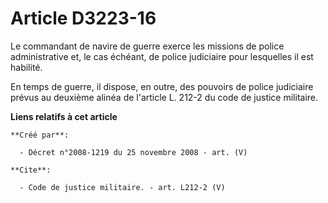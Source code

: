 # Article D3223-16

Le commandant de navire de guerre exerce les missions de police administrative et, le cas échéant, de police judiciaire pour
lesquelles il est habilité. 

En temps de guerre, il dispose, en outre, des pouvoirs de police judiciaire prévus au deuxième alinéa de l'article L. 212-2
du code de justice militaire.

**Liens relatifs à cet article**

	**Créé par**:

	  - Décret n°2008-1219 du 25 novembre 2008 - art. (V)

	**Cite**:

	  - Code de justice militaire. - art. L212-2 (V)
